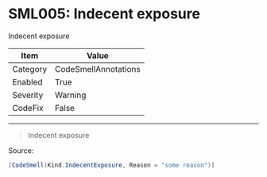 # SML005: Indecent exposure

Indecent exposure

|Item|Value|
|-|-|
|Category|CodeSmellAnnotations|
|Enabled|True|
|Severity|Warning|
|CodeFix|False|
---

> Indecent exposure


Source:
```cs
[CodeSmell(Kind.IndecentExposure, Reason = "some reason")]
```